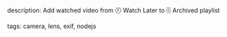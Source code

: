 description: Add watched video from 🕗 Watch Later to 🗄️ Archived playlist

tags: camera, lens, exif, nodejs